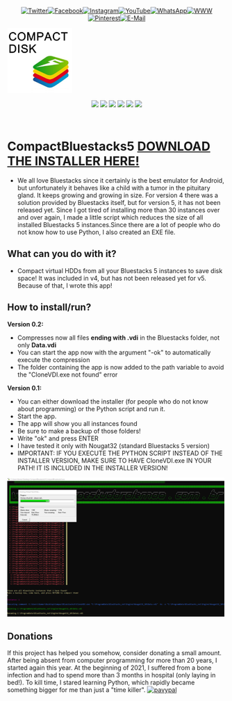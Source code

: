 <p align="center"><a href="https://twitter.com/Aprender_alemao"><img src="https://cdn.jsdelivr.net/gh/dmhendricks/signature-social-icons/icons/round-flat-filled/50px/twitter.png" alt="Twitter" title="Twitter" width="50"/></a><a href="https://www.facebook.com/estudaralemao/"><img src="https://cdn.jsdelivr.net/gh/dmhendricks/signature-social-icons/icons/round-flat-filled/50px/facebook.png" alt="Facebook" title="Facebook" width="50"/></a><a href="https://www.instagram.com/estudaralemao/"><img src="https://cdn.jsdelivr.net/gh/dmhendricks/signature-social-icons/icons/round-flat-filled/50px/instagram.png" alt="Instagram" title="Instagram" width="50"/></a><a href="https://www.youtube.com/c/wwwqueroestudaralemaocombr"><img src="https://cdn.jsdelivr.net/gh/dmhendricks/signature-social-icons/icons/round-flat-filled/50px/youtube.png" alt="YouTube" title="YouTube" width="50"/></a><a href="https://api.whatsapp.com/send?phone=5511989782756&text=I%20want%20to%20know%20..."><img src="https://cdn.jsdelivr.net/gh/dmhendricks/signature-social-icons/icons/round-flat-filled/50px/whatsapp.png" alt="WhatsApp" title="WhatsApp" width="50"/></a><a href="https://www.queroestudaralemao.com.br"><img src="https://cdn.jsdelivr.net/gh/dmhendricks/signature-social-icons/icons/round-flat-filled/50px/website.png" alt="WWW" title="WWW" width="50"/></a><a href="https://br.pinterest.com/chucrutehans/"><img src="https://cdn.jsdelivr.net/gh/dmhendricks/signature-social-icons/icons/round-flat-filled/50px/pinterest.png" alt="Pinterest" title="Pinterest" width="50"/></a><a href="mailto:aulasparticularesdealemaosp@gmail.com?subject=I%20want%20to%20know%20...%20"><img src="https://cdn.jsdelivr.net/gh/dmhendricks/signature-social-icons/icons/round-flat-filled/50px/mail.png" alt="E-Mail" title="E-Mail" width="50"/>
</a>

<a href="https://www.queroestudaralemao.com.br"><img src="COMPACTBLUESTACKS.png" width="150" /></a></p>

<p align="center">
<a href=https://github.com/hansalemaos><img src="https://img.shields.io/badge/author-hansalemaos-black"/></a>
<a href=https://www.queroestudaralemao.com.br><img src="https://img.shields.io/badge/from-queroestudaralemao.com.br-darkgreen"/></a>
<a href=#><img src="https://img.shields.io/badge/for-Windows-black"/></a>
<a href=#><img src="https://img.shields.io/badge/nocoding-required-darkgreen"/></a>
<a href=https://codeload.github.com/liangjingkanji/DrakeTyporaTheme/zip/refs/heads/master><img src="https://img.shields.io/badge/Theme-Drake-black"/></a>
<a href=https://github.com/dmhendricks/signature-social-icons><img src="https://img.shields.io/badge/Social-Icons-darkgreen"/></a>
</p><br>


# CompactBluestacks5 [DOWNLOAD THE INSTALLER HERE!](https://github.com/hansalemaos/CompactBluestacks5/raw/main/CompactBluestacks5_setup.exe)


- We all love Bluestacks since it certainly is the best emulator for Android, but unfortunately it behaves like a child with a tumor in the pituitary gland. It keeps growing and growing in size. For version 4 there was a solution provided by Bluestacks itself, but for version 5, it has not been released yet. Since I got tired of installing more than 30 instances over and over again, I made a little script which reduces the size of all installed Bluestacks 5 instances.Since there are a lot of people who do not know how to use Python, I also created an EXE file.


## What can you do with it?

- Compact virtual HDDs from all your Bluestacks 5 instances to save disk space! It was included in v4, but has not been released yet for v5. Because of that, I wrote this app!

## How to install/run?
**Version 0.2:**
   - Compresses now all files **ending with .vdi** in the Bluestacks folder, not only **Data.vdi** 
   - You can start the app now with the argument "-ok" to automatically execute the compression 
   - The folder containing the app is now added to the path variable to avoid the "CloneVDI.exe not found" error

**Version 0.1:**
- You can either download the installer (for people who do not know about programming) or the Python script and run it.
- Start the app.
- The app will show you all instances found
- Be sure to make a backup of those folders! 
- Write "ok" and press ENTER
- I have tested it only with Nougat32 (standard Bluestacks 5 version)
- IMPORTANT: IF YOU EXECUTE THE PYTHON SCRIPT INSTEAD OF THE INSTALLER VERSION, MAKE SURE TO HAVE CloneVDI.exe IN YOUR PATH! IT IS INCLUDED IN THE INSTALLER VERSION!

<img src="screenshot.png" width="500" />


## Donations 

If this project has helped you somehow, consider donating a small amount. After being absent from computer programming for more than 20 years, I started again this year. At the beginning of 2021, I suffered from a bone infection and had to spend more than 3 months in hospital (only laying in bed!). To kill time, I stared learning Python, which rapidly became something bigger for me than just a "time killer".
[![pavypal](https://www.paypalobjects.com/en_US/i/btn/btn_donateCC_LG.gif)](https://www.paypal.com/donate/?hosted_button_id=TXH4HS4M54VV2)

